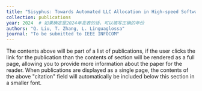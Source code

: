 ```yaml
---
title: "Sisyphus: Towards Automated LLC Allocation in High-speed Softwarized Networks"
collection: publications
year: 2024  # 如果确定是2024年发表的话，可以填写正确的年份
authors: "Q. Liu, T. Zhang, L. Linguaglossa"
journal: "To be submitted to IEEE INFOCOM"
---
```




The contents above will be part of a list of publications, if the user clicks the link for the publication than the contents of section will be rendered as a full page, allowing you to provide more information about the paper for the reader. When publications are displayed as a single page, the contents of the above "citation" field will automatically be included below this section in a smaller font.
